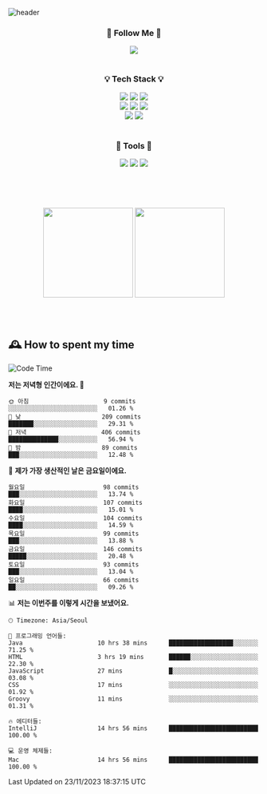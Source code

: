 ![header](https://capsule-render.vercel.app/api?type=waving&color=0:FFE29F,50:FFA99F,100:FF719A&height=300&fontAlignY=40&section=header&text=sung%20eun&fontSize=80&fontColor=FFFFFF)

<div align="center">
	<h3>🐹  Follow Me  🐹</h3>
	<a href="https://velog.io/@saeun05" target="_blank"><img src="https://img.shields.io/badge/Velog-20C997?style=flat&logo=velog&logoColor=white"/></a><br><br>
	<h3>💡  Tech Stack  💡</h3>
	<img src="https://img.shields.io/badge/Java-0078D4?style=flat"/>
	<img src="https://img.shields.io/badge/Spring-6DB33F?style=flat&logo=spring&logoColor=white"/>
	<img src="https://img.shields.io/badge/SpringBoot-6DB33F?style=flat&logo=springboot&logoColor=white"/><br>
	<img src="https://img.shields.io/badge/HTML5-E34F26?style=flat&logo=html5&logoColor=white"/>
	<img src="https://img.shields.io/badge/CSS3-1572B6?style=flat&logo=css3&logoColor=white"/>
	<img src="https://img.shields.io/badge/jQuery-0769AD?style=flat&logo=jquery&logoColor=white"/><br>
	<img src="https://img.shields.io/badge/MySQL-4479A1?style=flat&logo=mysql&logoColor=white"/>
	<img src="https://img.shields.io/badge/oracle-F80000?style=flat&logo=oracle&logoColor=white"/><br><br>
	<h3>🔦  Tools  🔦</h3>
	<img src="https://img.shields.io/badge/intelliJ IDEA-000000?style=flat&logo=intellijidea&logoColor=white"/>
	<img src="https://img.shields.io/badge/Notion-F9DC3E?style=flat&logo=notion&logoColor=white"/>
	<img src="https://img.shields.io/badge/Git-F05032?style=flat&logo=git&logoColor=white"/><br><br>
</div>

<br><br>

<div align="center">
  <img style="height:180px" src="https://github-readme-stats.vercel.app/api?username=sungeunn&show_icons=true&theme=omni&locale=kr"/>
  <img style="height:180px" src="https://github-readme-stats.vercel.app/api/top-langs/?username=sungeunn&theme=omni&layout=compact&locale=kr"/>
</div>

<br><br>

## 🕰 How to spent my time
<!--START_SECTION:waka-->
![Code Time](http://img.shields.io/badge/Code%20Time-279%20hrs%2020%20mins-blue)

**저는 저녁형 인간이에요. 🦉** 

```text
🌞 아침                     9 commits           ░░░░░░░░░░░░░░░░░░░░░░░░░   01.26 % 
🌆 낮　                     209 commits         ███████░░░░░░░░░░░░░░░░░░   29.31 % 
🌃 저녁                     406 commits         ██████████████░░░░░░░░░░░   56.94 % 
🌙 밤　                     89 commits          ███░░░░░░░░░░░░░░░░░░░░░░   12.48 % 
```
📅 **제가 가장 생산적인 날은 금요일이에요.** 

```text
월요일                      98 commits          ███░░░░░░░░░░░░░░░░░░░░░░   13.74 % 
화요일                      107 commits         ████░░░░░░░░░░░░░░░░░░░░░   15.01 % 
수요일                      104 commits         ████░░░░░░░░░░░░░░░░░░░░░   14.59 % 
목요일                      99 commits          ███░░░░░░░░░░░░░░░░░░░░░░   13.88 % 
금요일                      146 commits         █████░░░░░░░░░░░░░░░░░░░░   20.48 % 
토요일                      93 commits          ███░░░░░░░░░░░░░░░░░░░░░░   13.04 % 
일요일                      66 commits          ██░░░░░░░░░░░░░░░░░░░░░░░   09.26 % 
```


📊 **저는 이번주를 이렇게 시간을 보냈어요.** 

```text
🕑︎ Timezone: Asia/Seoul

💬 프로그래밍 언어들: 
Java                     10 hrs 38 mins      ██████████████████░░░░░░░   71.25 % 
HTML                     3 hrs 19 mins       ██████░░░░░░░░░░░░░░░░░░░   22.30 % 
JavaScript               27 mins             █░░░░░░░░░░░░░░░░░░░░░░░░   03.08 % 
CSS                      17 mins             ░░░░░░░░░░░░░░░░░░░░░░░░░   01.92 % 
Groovy                   11 mins             ░░░░░░░░░░░░░░░░░░░░░░░░░   01.31 % 

🔥 에디터들: 
IntelliJ                 14 hrs 56 mins      █████████████████████████   100.00 % 

💻 운영 체제들: 
Mac                      14 hrs 56 mins      █████████████████████████   100.00 % 
```


 Last Updated on 23/11/2023 18:37:15 UTC
<!--END_SECTION:waka-->
